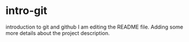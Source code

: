 # intro-git
introduction to git and github
I am editing the README file. Adding some more details about the project description.
